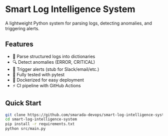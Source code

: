 # Smart Log Intelligence System

A lightweight Python system for parsing logs, detecting anomalies, and triggering alerts.

## Features
- 📖 Parse structured logs into dictionaries
- 🔍 Detect anomalies (ERROR, CRITICAL)
- 🚨 Trigger alerts (stub for Slack/email/etc.)
- 🧪 Fully tested with pytest
- 🐳 Dockerized for easy deployment
- ⚡ CI pipeline with GitHub Actions

## Quick Start
```bash
git clone https://github.com/smarada-devops/smart-log-intelligence-system.git
cd smart-log-intelligence-system
pip install -r requirements.txt
python src/main.py
